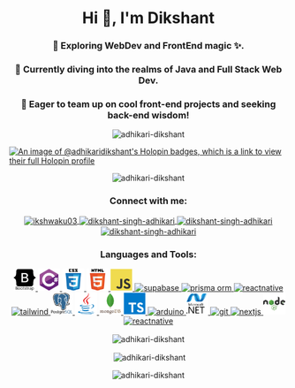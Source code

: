 <h1 align="center">Hi 👋, I'm Dikshant</h1>
<h3 align="center">👀 Exploring <b>WebDev and FrontEnd magic ✨</b>.</h3>
<h3 align="center">
  🌱 Currently diving into the realms of Java and Full Stack Web Dev.
</h3>
<h3 align="center">
  💞️ Eager to team up on cool front-end projects and seeking back-end wisdom!
</h3>

<p align="center">
  <img
    src="https://komarev.com/ghpvc/?username=adhikari-dikshant&label=Profile%20views&color=0e75b6&style=plastic"
    alt="adhikari-dikshant"
  />
</p>

[![An image of @adhikaridikshant's Holopin badges, which is a link to view their
full Holopin
profile](https://holopin.me/adhikaridikshant)](https://holopin.io/@adhikaridikshant)

<p align="center">
  <img
    src="https://github-profile-trophy.vercel.app/?username=adhikari-dikshant&row=1&column=7&theme=darkhub&margin-w=15&margin-h=15&no-bg=true"
    alt="adhikari-dikshant"
  />
</p>

<h3 align="center">Connect with me:</h3>
<p align="center">
  <a href="https://twitter.com/ikshwaku03" target="blank">
    <img
      align="center"
      src="https://raw.githubusercontent.com/rahuldkjain/github-profile-readme-generator/master/src/images/icons/Social/twitter.svg"
      alt="ikshwaku03"
      height="30"
      width="40"
    />
  </a>
  <a href="https://linkedin.com/in/dikshant-singh-adhikari" target="blank">
    <img
      align="center"
      src="https://raw.githubusercontent.com/rahuldkjain/github-profile-readme-generator/master/src/images/icons/Social/linked-in-alt.svg"
      alt="dikshant-singh-adhikari"
      height="30"
      width="40"
    />
  </a>
  <a href="https://dikshant-singh-adhikari.vercel.app/" target="blank">
    <img
      align="center"
      src="https://github.com/adhikari-dikshant/portfolio/blob/main/assets/icon.ico"
      alt="dikshant-singh-adhikari"
      height="30"
      width="40"
    />
  </a>
  <a href="https://bento.me/dsa" target="blank">
    <img
      align="center"
      src="https://global-uploads.webflow.com/6335b33630f88833a92915fc/63e501246a370e0d4462f2ed_herologo.png"
      alt="dikshant-singh-adhikari"
      height="40"
      width="40"
    />
  </a>
</p>
<h3 align="center">Languages and Tools:</h3>
<p align="center">
  <a href="https://getbootstrap.com" target="_blank" rel="noreferrer">
    <img
      src="https://raw.githubusercontent.com/devicons/devicon/master/icons/bootstrap/bootstrap-plain-wordmark.svg"
      alt="bootstrap"
      width="40"
      height="40"
    />
  </a>
  <a
    href="https://learn.microsoft.com/en-us/dotnet/csharp/"
    target="_blank"
    rel="noreferrer"
  >
    <img
      src="https://raw.githubusercontent.com/devicons/devicon/master/icons/csharp/csharp-original.svg"
      alt="csharp"
      width="40"
      height="40"
    />
  </a>
  <a href="https://www.w3schools.com/css/" target="_blank" rel="noreferrer">
    <img
      src="https://raw.githubusercontent.com/devicons/devicon/master/icons/css3/css3-original-wordmark.svg"
      alt="css3"
      width="40"
      height="40"
    />
  </a>
  <a href="https://www.w3.org/html/" target="_blank" rel="noreferrer">
    <img
      src="https://raw.githubusercontent.com/devicons/devicon/master/icons/html5/html5-original-wordmark.svg"
      alt="html5"
      width="40"
      height="40"
    />
  </a>
  <a
    href="https://developer.mozilla.org/en-US/docs/Web/JavaScript"
    target="_blank"
    rel="noreferrer"
  >
    <img
      src="https://raw.githubusercontent.com/devicons/devicon/master/icons/javascript/javascript-original.svg"
      alt="javascript"
      width="40"
      height="40"
    />
  </a>
  <a href="https://supabase.com/" target="_blank" rel="noreferrer">
    <img
      src="https://companieslogo.com/img/orig/supabase-554aca1c.png?t=1701239800"
      alt="supabase"
      width="40"
      height="40"
    />
  </a>
  <a href="https://www.prisma.io/" target="_blank" rel="noreferrer">
    <img
      src="https://d2eip9sf3oo6c2.cloudfront.net/tags/images/000/001/287/square_480/prismaHD.png"
      alt="prisma orm"
      width="40"
      height="40"
    />
  </a>
  <a href="https://react.dev/" target="_blank" rel="noreferrer">
    <img
      src="https://cdn0.iconfinder.com/data/icons/logos-brands-in-colors/128/react-512.png"
      alt="reactnative"
      width="40"
      height="40"
    />
  </a>
  <a href="https://tailwindcss.com/" target="_blank" rel="noreferrer">
    <img
      src="https://www.vectorlogo.zone/logos/tailwindcss/tailwindcss-icon.svg"
      alt="tailwind"
      width="40"
      height="40"
    />
  </a>
  <a href="https://www.postgresql.org" target="_blank" rel="noreferrer">
    <img
      src="https://raw.githubusercontent.com/devicons/devicon/master/icons/postgresql/postgresql-original-wordmark.svg"
      alt="postgresql"
      width="40"
      height="40"
    />
  </a>
  <a href="https://www.java.com" target="_blank" rel="noreferrer">
    <img
      src="https://raw.githubusercontent.com/devicons/devicon/master/icons/java/java-original.svg"
      alt="java"
      width="40"
      height="40"
    />
  </a>
  <a href="https://www.mongodb.com/" target="_blank" rel="noreferrer">
    <img
      src="https://raw.githubusercontent.com/devicons/devicon/master/icons/mongodb/mongodb-original-wordmark.svg"
      alt="mongodb"
      width="40"
      height="40"
    />
  </a>
  <a href="https://www.typescriptlang.org/" target="_blank" rel="noreferrer">
    <img
      src="https://raw.githubusercontent.com/devicons/devicon/master/icons/typescript/typescript-original.svg"
      alt="typescript"
      width="40"
      height="40"
    />
  </a>
  <a href="https://www.arduino.cc/" target="_blank" rel="noreferrer">
    <img
      src="https://cdn.worldvectorlogo.com/logos/arduino-1.svg"
      alt="arduino"
      width="40"
      height="40"
    />
  </a>
  <a href="https://dotnet.microsoft.com/" target="_blank" rel="noreferrer">
    <img
      src="https://raw.githubusercontent.com/devicons/devicon/master/icons/dot-net/dot-net-original-wordmark.svg"
      alt="dotnet"
      width="40"
      height="40"
    />
  </a>
  <a href="https://git-scm.com/" target="_blank" rel="noreferrer">
    <img
      src="https://www.vectorlogo.zone/logos/git-scm/git-scm-icon.svg"
      alt="git"
      width="40"
      height="40"
    />
  </a>
  <a href="https://nextjs.org/" target="_blank" rel="noreferrer">
    <img
      src="https://cdn.worldvectorlogo.com/logos/nextjs-2.svg"
      alt="nextjs"
      width="40"
      height="40"
    />
  </a>
  <a href="https://nodejs.org" target="_blank" rel="noreferrer">
    <img
      src="https://raw.githubusercontent.com/devicons/devicon/master/icons/nodejs/nodejs-original-wordmark.svg"
      alt="nodejs"
      width="40"
      height="40"
    />
  </a>
  <a href="https://reactnative.dev/" target="_blank" rel="noreferrer">
    <img
      src="https://reactnative.dev/img/header_logo.svg"
      alt="reactnative"
      width="40"
      height="40"
    />
  </a>
</p>

<p align="center">
  <img
    align="center"
    src="https://github-readme-stats.vercel.app/api/top-langs?username=adhikari-dikshant&show_icons=true&theme=gruvbox&bg_color=000000&locale=en&layout=compact"
    alt="adhikari-dikshant"
  />
</p>
<p align="center">
  &nbsp;<img
    align="center"
    src="https://github-readme-stats.vercel.app/api?username=adhikari-dikshant&show_icons=true&theme=gruvbox&bg_color=000000"
    alt="adhikari-dikshant"
  />
</p>
<p align="center">
  <img
    align="center"
    src="https://github-readme-streak-stats.herokuapp.com/?user=adhikari-dikshant&theme=dark"
    alt="adhikari-dikshant"
  />
</p>
